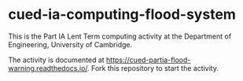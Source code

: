 # cued-ia-computing-flood-system

This is the Part IA Lent Term computing activity at the Department of Engineering, University of Cambridge.

The activity is documented at https://cued-partia-flood-warning.readthedocs.io/. Fork this repository to start the activity.

